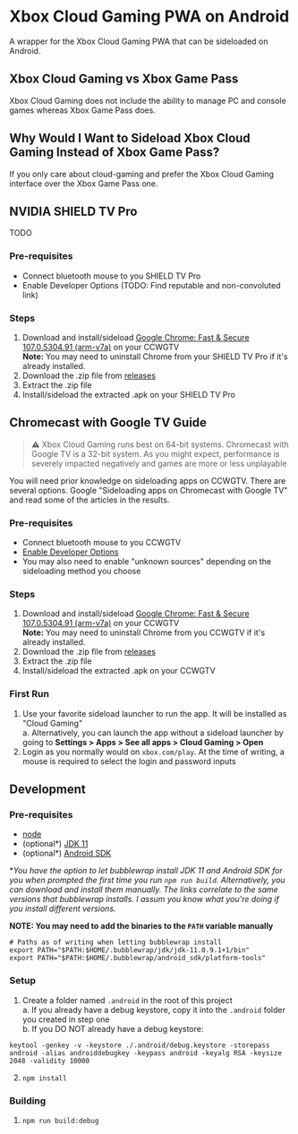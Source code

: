 # Xbox Cloud Gaming PWA on Android
A wrapper for the Xbox Cloud Gaming PWA that can be sideloaded on Android.

## Xbox Cloud Gaming vs Xbox Game Pass
Xbox Cloud Gaming does not include the ability to manage PC and console games whereas Xbox Game Pass does.

## Why Would I Want to Sideload Xbox Cloud Gaming Instead of Xbox Game Pass?
If you only care about cloud-gaming and prefer the Xbox Cloud Gaming interface over the Xbox Game Pass one.

## NVIDIA SHIELD TV Pro
TODO

### Pre-requisites
- Connect bluetooth mouse to you SHIELD TV Pro
- Enable Developer Options (TODO: Find reputable and non-convoluted link)

### Steps
1. Download and install/sideload [Google Chrome: Fast & Secure 107.0.5304.91 (arm-v7a)](https://www.apkmirror.com/apk/google-inc/chrome/chrome-107-0-5304-91-release/google-chrome-fast-secure-107-0-5304-91-5-android-apk-download/download/?key=e27e2cd57d80b879bc4be28ee3c9785f129bfa05&forcebaseapk=true) on your CCWGTV  
  **Note:** You may need to uninstall Chrome from your SHIELD TV Pro if it's already installed.
1. Download the .zip file from [releases](https://github.com/djbreen7/xbox-cloud-gaming-android/releases/tag/0.2.0)
1. Extract the .zip file
1. Install/sideload the extracted .apk on your SHIELD TV Pro


## Chromecast with Google TV Guide
> :warning: Xbox Cloud Gaming runs best on 64-bit systems. Chromecast with Google TV is a 32-bit system. As you might expect, performance is severely impacted negatively and games are more or less unplayable

You will need prior knowledge on sideloading apps on CCWGTV. There are several options. Google "Sideloading apps on Chromecast with Google TV" and read some of the articles in the results.

### Pre-requisites
- Connect bluetooth mouse to you CCWGTV
- [Enable Developer Options](https://developers.google.com/cast/docs/android_tv_receiver/debugging#setting_up_for_development)
- You may also need to enable "unknown sources" depending on the sideloading method you choose

### Steps
1. Download and install/sideload [Google Chrome: Fast & Secure 107.0.5304.91 (arm-v7a)](https://www.apkmirror.com/apk/google-inc/chrome/chrome-107-0-5304-91-release/google-chrome-fast-secure-107-0-5304-91-5-android-apk-download/download/?key=e27e2cd57d80b879bc4be28ee3c9785f129bfa05&forcebaseapk=true) on your CCWGTV  
  **Note:** You may need to uninstall Chrome from you CCWGTV if it's already installed.
1. Download the .zip file from [releases](https://github.com/djbreen7/xbox-cloud-gaming-android/releases/tag/0.2.0)
1. Extract the .zip file
1. Install/sideload the extracted .apk on your CCWGTV

### First Run
1. Use your favorite sideload launcher to run the app. It will be installed as "Cloud Gaming"  
  a. Alternatively, you can launch the app without a sideload launcher by going to **Settings > Apps > See all apps > Cloud Gaming > Open**
1. Login as you normally would on `xbox.com/play`. At the time of writing, a mouse is required to select the login and password inputs
  
## Development

### Pre-requisites
- [node](https://nodejs.org/en/)
- (optional*) [JDK 11](https://github.com/AdoptOpenJDK/openjdk11-binaries/releases/)
- (optional*) [Android SDK](https://developer.android.com/about/versions/11/setup-sdk#get-sdk)

*_You have the option to let bubblewrap install JDK 11 and Android SDK for you when prompted the first time you run `npm run build`. Alternatively, you can download and install them manually. The links correlate to the same versions that bubblewrap installs. I assum you know what you're doing if you install different versions._


**NOTE: You may need to add the binaries to the `PATH` variable manually**
```shell
# Paths as of writing when letting bubblewrap install
export PATH="$PATH:$HOME/.bubblewrap/jdk/jdk-11.0.9.1+1/bin"
export PATH="$PATH:$HOME/.bubblewrap/android_sdk/platform-tools"
```

### Setup
1. Create a folder named `.android` in the root of this project  
  a. If you already have a debug keystore, copy it into the `.android` folder you created in step one  
  b. If you DO NOT already have a debug keystore:  
  ```shell
  keytool -genkey -v -keystore ./.android/debug.keystore -storepass android -alias androiddebugkey -keypass android -keyalg RSA -keysize 2048 -validity 10000
  ```  
2. `npm install`

### Building
1. `npm run build:debug`



